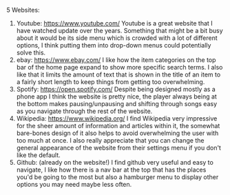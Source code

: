 5 Websites:
  1. Youtube: https://www.youtube.com/
    Youtube is a great website that I have watched update over the years. Something that might be a bit busy about it would be its side menu which is crowded with a lot of different options, I think putting them into             drop-down menus could potentially solve this.
  2. ebay: https://www.ebay.com/
    I like how the item categories on the top bar of the home page expand to show more specific search terms. I also like that it limits the amount of text that is shown in the title of an item to a fairly short length to        keep things from getting too overwhelming.
  3. Spotify:  https://open.spotify.com/
     Despite being designed mostly as a phone app I think the website is pretty nice, the player always being at the bottom makes pausing/unpausing and shifting through songs easy as you navigate through the rest of the           website.
  4. Wikipedia: https://www.wikipedia.org/
     I find Wikipedia very impressive for the sheer amount of information and articles within it, the somewhat bare-bones design of it also helps to avoid overwhelming the user with too much at once. I also really                appreciate that you can change the general appearance of the website from their settings menu if you don't like the default. 
  5. Github: (already on the website!)
     I find github very useful and easy to navigate, I like how there is a nav bar at the top that has the places you'd be going to the most but also a hamburger menu to display other options you may need maybe less often.

